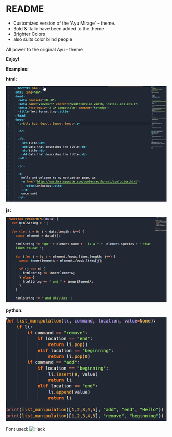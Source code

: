 # README

+ Customized version of the 'Ayu Mirage' - theme.
+ Bold & Italic have been added to the theme 
+ Brighter Colors
+ also suits color blind people

All power to the original Ayu - theme

**Enjoy!**


**Examples:**

**html:**


![html example](example.png)

**js:**


![js example](example2.png)

**python:**

![python example](example3.png)



Font used:
![Hack](https://github.com/source-foundry/Hack)